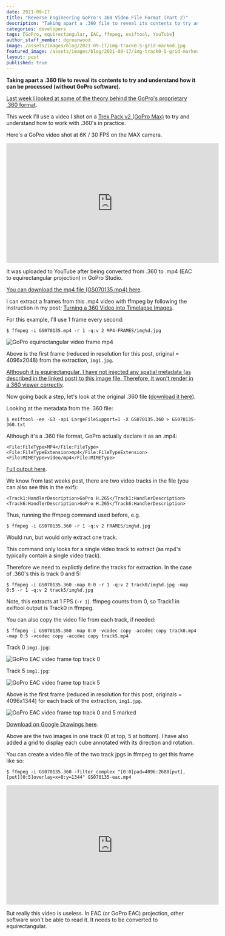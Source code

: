 ```yaml
---
date: 2021-09-17
title: "Reverse Engineering GoPro's 360 Video File Format (Part 2)"
description: "Taking apart a .360 file to reveal its contents to try and understand how it can be processed (without GoPro software)."
categories: developers
tags: [GoPro, equirectangular, EAC, ffmpeg, exiftool, YouTube]
author_staff_member: dgreenwood
image: /assets/images/blog/2021-09-17/img-track0-5-grid-marked.jpg
featured_image: /assets/images/blog/2021-09-17/img-track0-5-grid-marked-sm.jpg
layout: post
published: true
---
```


**Taking apart a .360 file to reveal its contents to try and understand how it can be processed (without GoPro software).**

[Last week I looked at some of the theory behind the GoPro's proprietary .360 format](/blog/reverse-engineering-gopro-360-file-format-part-1). 

This week I'll use a video I shot on a [Trek Pack v2 (GoPro Max)](/trek-pack) to try and understand how to work with .360's in practice.

Here's a GoPro video shot at 6K / 30 FPS on the MAX camera.

<iframe width="560" height="315" src="https://www.youtube.com/embed/dUxe_tYCTL0" title="YouTube video player" frameborder="0" allow="accelerometer; autoplay; clipboard-write; encrypted-media; gyroscope; picture-in-picture" allowfullscreen></iframe>

It was uploaded to YouTube after being converted from .360 to .mp4 (EAC to equirectangular projection) in GoPro Studio. 

[You can download the mp4 file (GS070135.mp4) here](https://drive.google.com/open?id=1ZYyfeGyqtV2bnkRnWPXNlTUyau8fWer_&authuser=dgreenwood%40trekview.org&usp=drive_fs).

I can extract a frames from this .mp4 video with ffmpeg by following the instruction in my post; [Turning a 360 Video into Timelapse Images](/blog/turn-360-video-into-timelapse-images-part-1).

For this example, I'll use 1 frame every second:

```
$ ffmpeg -i GS070135.mp4 -r 1 -q:v 2 MP4-FRAMES/img%d.jpg
```

<img class="img-fluid" src="/assets/images/blog/2021-09-17/img1.jpg" alt="GoPro equirectangular video frame mp4" title="GoPro equirectangular video frame mp4" />

Above is the first frame (reduced in resolution for this post, original = 4096x2048) from the extraction, `img1.jpg`.

[Although it is equirectangular, I have not injected any spatial metadata (as described in the linked post) to this image file. Therefore, it won't render in a 360 viewer correctly](/blog/turn-360-video-into-timelapse-images-part-2).

Now going back a step, let's look at the original .360 file ([download it here](https://drive.google.com/open?id=1X_IRW-ut3yew97Ep3HkZ0DuZrZGzUsCW&authuser=dgreenwood%40trekview.org&usp=drive_fs)). 

Looking at the metadata from the .360 file:

```
$ exiftool -ee -G3 -api LargeFileSupport=1 -X GS070135.360 > GS070135-360.txt
```

Although it's a .360 file format, GoPro actually declare it as an .mp4:

```
<File:FileType>MP4</File:FileType>
<File:FileTypeExtension>mp4</File:FileTypeExtension>
<File:MIMEType>video/mp4</File:MIMEType>
```

[Full output here](https://drive.google.com/open?id=1YExyB30HwEJHLboW0cu2WKi6_xuEPsyg&authuser=dgreenwood%40trekview.org&usp=drive_fs).

We know from last weeks post, there are two video tracks in the file (you can also see this in the exif):

```
<Track1:HandlerDescription>GoPro H.265</Track1:HandlerDescription>
<Track6:HandlerDescription>GoPro H.265</Track6:HandlerDescription>
```

Thus, running the ffmpeg command used before, e.g.

```
$ ffmpeg -i GS070135.360 -r 1 -q:v 2 FRAMES/img%d.jpg
```

Would run, but would only extract one track. 

This command only looks for a single video track to extract (as mp4's typically contain a single video track).

Therefore we need to explictly define the tracks for extraction. In the case of .360's this is track 0 and 5:

```
$ ffmpeg -i GS070135.360 -map 0:0 -r 1 -q:v 2 track0/img%d.jpg -map 0:5 -r 1 -q:v 2 track5/img%d.jpg
```

Note, this extracts at 1 FPS (`-r 1`). ffmpeg counts from 0, so Track1 in exiftool output is Track0 in ffmpeg.

You can also copy the video file from each track, if needed:

```
$ ffmpeg -i GS070135.360 -map 0:0 -vcodec copy -acodec copy track0.mp4 -map 0:5 -vcodec copy -acodec copy track5.mp4
```

Track 0 `img1.jpg`:

<img class="img-fluid" src="/assets/images/blog/2021-09-17/img1-track0.jpg" alt="GoPro EAC video frame top track 0" title="GoPro EAC video frame top track 0" />

Track 5 `img1.jpg`:

<img class="img-fluid" src="/assets/images/blog/2021-09-17/img1-track5.jpg" alt="GoPro EAC video frame top track 5" title="GoPro EAC video frame top track 5" />

Above is the first frame (reduced in resolution for this post, originals = 4096x1344) for each track of the extraction, `img1.jpg`.

<img class="img-fluid" src="/assets/images/blog/2021-09-17/img-track0-5-grid-marked.jpg" alt="GoPro EAC video frame top track 0 and 5 marked" title="GoPro EAC video frame top track 0 and 5 marked" />

[Download on Google Drawings here](https://docs.google.com/drawings/d/1DpMUfO6RL601SCuJfZ9uTiE0XcTBApLJssmOs2BcAZw/edit?usp=sharing).

Above are the two images in one track (0 at top, 5 at bottom). I have also added a grid to display each cube annotated with its direction and rotation.

You can create a video file of the two track jpgs in ffmpeg to get this frame like so:

```
$ ffmpeg -i GS070135.360 -filter_complex "[0:0]pad=4096:2688[put],[put][0:5]overlay=x=0:y=1344" GS070135-eac.mp4
```

<iframe width="560" height="315" src="https://www.youtube.com/embed/qIBc_s6W47I" title="YouTube video player" frameborder="0" allow="accelerometer; autoplay; clipboard-write; encrypted-media; gyroscope; picture-in-picture" allowfullscreen></iframe>

But really this video is useless. In EAC (or GoPro EAC) projection, other software won't be able to read it. It needs to be converted to equirectangular.